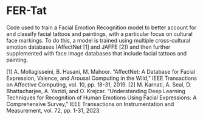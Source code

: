 # FER-Tat
Code used to train a Facial Emotion Recognition model to better account for and classify facial tattoos and paintings, with a particular focus on cultural face markings. To do this, a model is trained using multiple cross-cultural emotion databases (AffectNet [1] and JAFFE [2]) and then further supplemented with face image databases that include facial tattoos and painting.


[1]	A. Mollagisseini, B. Hasani, M. Mahoor. “AffectNet: A Database for Facial Expression, Valence, and Arousal Computing in the Wild,” IEEE Transactions on Affective Computing, vol. 10, pp. 18-31, 2019.
[2]	M. Karnati, A. Seal, D. Bhattacharjee, A. Yazidi, and O. Krejcar. “Understanding Deep Learning Techniques for Recognition of Human Emotions Using Facial Expressions: A Comprehensive Survey,” IEEE Transactions on Instrumentation and Measurement, vol. 72, pp. 1-31, 2023.
